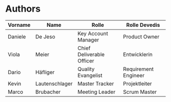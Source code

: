 # Authors

|Vorname|Name|Rolle|Rolle Devedis|
|---|---|---|---|
|Daniele|De Jeso|Key Account Manager|Product Owner|
|Viola|Meier|Chief Deliverable Officer|Entwicklerin|
|Dario|Häfliger|Quality Evangelist|Requirement Engineer|
|Kevin|Lautenschlager|Master Tracker|Projektleiter|
|Marco|Brubacher|Meeting Leader|Scrum Master|
